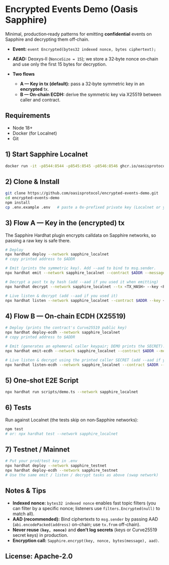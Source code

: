 # Encrypted Events Demo (Oasis Sapphire)

Minimal, production‑ready patterns for emitting **confidential** events on Sapphire and decrypting them off‑chain.

* **Event:** `event Encrypted(bytes32 indexed nonce, bytes ciphertext);`
* **AEAD:** Deoxys‑II (`NonceSize = 15`); we store a 32‑byte nonce on‑chain and use only the first 15 bytes for decryption.
* **Two flows**

  * **A — Key in tx (default):** pass a 32‑byte symmetric key in an **encrypted** tx.
  * **B — On‑chain ECDH:** derive the symmetric key via X25519 between caller and contract.

## Requirements

* Node 18+
* Docker (for Localnet)
* Git

## 1) Start Sapphire Localnet

```bash
docker run -it -p8544:8544 -p8545:8545 -p8546:8546 ghcr.io/oasisprotocol/sapphire-localnet
```

## 2) Clone & Install

```bash
git clone https://github.com/oasisprotocol/encrypted-events-demo.git
cd encrypted-events-demo
npm install
cp .env.example .env   # paste a 0x‑prefixed private key (Localnet or your own)
```

## 3) Flow A — Key in the (encrypted) tx

The Sapphire Hardhat plugin encrypts calldata on Sapphire networks, so passing a raw key is safe there.

```bash
# Deploy
npx hardhat deploy --network sapphire_localnet
# copy printed address to $ADDR

# Emit (prints the symmetric key). Add --aad to bind to msg.sender.
npx hardhat emit --network sapphire_localnet --contract $ADDR --message "secret 🚀" [--aad]

# Decrypt a past tx by hash (add --aad if you used it when emitting)
npx hardhat decrypt --network sapphire_localnet --tx <TX_HASH> --key <PRINTED_KEY> [--aad]

# Live listen & decrypt (add --aad if you used it)
npx hardhat listen --network sapphire_localnet --contract $ADDR --key <PRINTED_KEY> [--aad]
```

## 4) Flow B — On‑chain ECDH (X25519)

```bash
# Deploy (prints the contract's Curve25519 public key)
npx hardhat deploy-ecdh --network sapphire_localnet
# copy printed address to $ADDR

# Emit (generates an ephemeral caller keypair; DEMO prints the SECRET). Add --aad to bind to msg.sender.
npx hardhat emit-ecdh --network sapphire_localnet --contract $ADDR --message "secret 🚀" [--aad]

# Live listen & decrypt using the printed caller SECRET (add --aad if you used it)
npx hardhat listen-ecdh --network sapphire_localnet --contract $ADDR --secret <CALLER_SECRET_HEX> [--aad]
```

## 5) One‑shot E2E Script

```bash
npx hardhat run scripts/demo.ts --network sapphire_localnet
```

## 6) Tests

Run against Localnet (the tests skip on non‑Sapphire networks):

```bash
npm test
# or: npx hardhat test --network sapphire_localnet
```

## 7) Testnet / Mainnet

```bash
# Put your prod/test key in .env
npx hardhat deploy --network sapphire_testnet
npx hardhat deploy-ecdh --network sapphire_testnet
# Use the same emit / listen / decrypt tasks as above (swap network)
```

## Notes & Tips

* **Indexed nonce:** `bytes32 indexed nonce` enables fast topic filters (you can filter by a specific nonce; listeners use `filters.Encrypted(null)` to match all).
* **AAD (recommended):** Bind ciphertexts to `msg.sender` by passing AAD (`abi.encodePacked(address)` on-chain; use `tx.from` off-chain).
* **Never reuse `(key, nonce)`** and **don’t log secrets** (keys or Curve25519 secret keys) in production.
* **Encryption call:** `Sapphire.encrypt(key, nonce, bytes(message), aad)`.

## **License:** Apache-2.0

